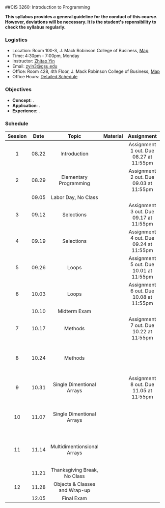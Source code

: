 ##CIS 3260: Introduction to Programming

**This syllabus provides a general guideline for the conduct of this course. However, deviations will be necessary. It is the student's reponsibility to check the syllabus regularly.**

### Logistics
+ Location: Room 100-S, J. Mack Robinson College of Business, [Map](http://robinson.gsu.edu/about/facilities/)
+ Time: 4:30pm - 7:00pm, Monday
+ Instructor: [Zhitao Yin](http://zhitaoyin.com)
+ Email: zyin3@gsu.edu
+ Office: Room 428, 4th Floor, J. Mack Robinson College of Business, [Map]()
+ Office Hours: [Detailed Schedule](https://github.com/zhitaoyin/CIS3260/blob/master/Doc/Office%20Hour%20Schedule.md)

### Objectives

 + **Concept**: .
 + **Application**: .
 + **Experience**: .

### Schedule
| Session | Date  | Topic                         |Material| Assignment                             | Project |
|:-------:|:-----:| :----------------------------:|:-:|:--------------------------------------:|:-------:|
| 1       | 08.22 | Introduction                  || Assignment 1 out. Due 08.27 at 11:55pm |  |  
| 2       | 08.29 | Elementary Programming        || Assignment 2 out. Due 09.03 at 11:55pm |  |
|         | 09.05 | Labor Day, No Class           ||                                        |  |
| 3       | 09.12 | Selections                    || Assignment 3 out. Due 09.17 at 11:55pm |  |
| 4       | 09.19 | Selections                    || Assignment 4 out. Due 09.24 at 11:55pm |  |
| 5       | 09.26 | Loops                         || Assignment 5 out. Due 10.01 at 11:55pm |  |
| 6       | 10.03 | Loops                         || Assignment 6 out. Due 10.08 at 11:55pm |  |
|         | 10.10 | Midterm Exam                  ||                                        |  |
| 7       | 10.17 | Methods                       || Assignment 7 out. Due 10.22 at 11:55pm |  |
| 8       | 10.24 | Methods                       ||                                        | Project Part 1 out. Due 10.29 at 11:55pm  |
| 9       | 10.31 | Single Dimentional Arrays     || Assignment 8 out. Due 11.05 at 11:55pm |  |
| 10      | 11.07 | Single Dimentional Arrays     ||                                        | Project Part 2 out. Due 11.12 at 11:55pm |
| 11      | 11.14 | Multidimentionsional Arrays   ||                                        | Project Part 3 out. Due 11.19 at 11:55pm |
|         | 11.21 | Thanksgiving Break, No Class  ||                                        |  |
| 12      | 11.28 | Objects & Classes and Wrap-up ||                                        |  |
|         | 12.05 | Final Exam                    ||                                        |  |









